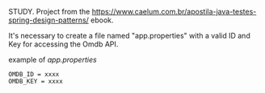 STUDY. Project from the https://www.caelum.com.br/apostila-java-testes-spring-design-patterns/ ebook.

It's necessary to create a file named "app.properties" with a valid ID and Key for accessing the Omdb API.

example of *app.properties*
```
OMDB_ID = xxxx
OMDB_KEY = xxxx
```